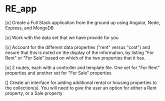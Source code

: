 # RE_app

[x] Create a Full Stack application from the ground up using Angular, Node, Express, and MongoDB

[x] Work with the data set that we have provide for you

[x] Account for the different data properties ("rent" versus "cost") and ensure that this is noted on the display of the information, by listing "For Rent" or "For Sale" based on which of the two properties that it has.

[x] 2 routes, each with a controller and template file. One set for "For Rent" properties and another set for "For Sale" properties

[] Create an interface for adding additional rental or housing properties to the collection(s). You will need to give the user an option for either a Rent property, or a Sale property
